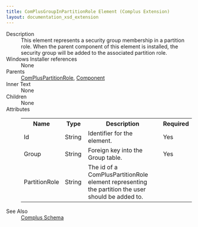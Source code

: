 ```yaml
---
title: ComPlusGroupInPartitionRole Element (Complus Extension)
layout: documentation_xsd_extension
---
```

<dl>
  <dt>Description</dt>
  <dd>         This element represents a security group membership in a         partition role. When the parent component of this element is installed, the         security group will be added to the associated partition role.       </dd>
  <dt>Windows Installer references</dt>
  <dd>None</dd>
  <dt>Parents</dt>
  <dd>
    <a href="../complus/compluspartitionrole" class="extension">ComPlusPartitionRole</a>, <a href="../wix/component">Component</a></dd>
  <dt>Inner Text</dt>
  <dd>None</dd>
  <dt>Children</dt>
  <dd>None</dd>
  <dt>Attributes</dt>
  <dd>
    <table cellspacing="0" cellpadding="0" class="schema">
      <tr>
        <th width="15%">Name</th>
        <th width="15%">Type</th>
        <th width="65%">Description</th>
        <th width="15%">Required</th>
      </tr>
      <tr>
        <td>Id</td>
        <td>String</td>
        <td>           Identifier for the element.         </td>
        <td>Yes</td>
      </tr>
      <tr>
        <td>Group</td>
        <td>String</td>
        <td>           Foreign key into the Group table.         </td>
        <td>Yes</td>
      </tr>
      <tr>
        <td>PartitionRole</td>
        <td>String</td>
        <td>           The id of a ComPlusPartitionRole element representing the           partition the user should be added to.         </td>
        <td>&nbsp;</td>
      </tr>
    </table>
  </dd>
  <dt>See Also</dt>
  <dd>
    <a href="../complus">Complus Schema</a>
  </dd>
</dl>
